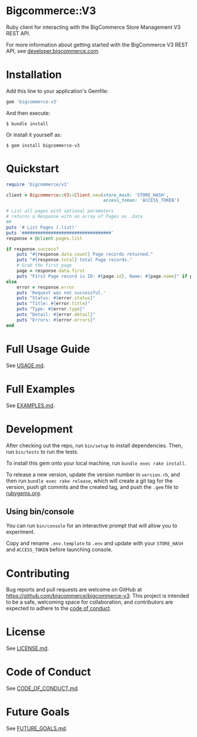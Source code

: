 # Bigcommerce::V3

Ruby client for interacting with the BigCommerce Store Management V3 REST API.

For more information about getting started with the BigCommerce V3 REST API, see [developer.bigcommerce.com](https://developer.bigcommerce.com/docs/97b76565d4269-big-commerce-ap-is-quick-start#rest-api).

# Installation

Add this line to your application's Gemfile:

```ruby
gem 'bigcommerce-v3'
```

And then execute:
```
$ bundle install
```

Or install it yourself as:
```
$ gem install bigcommerce-v3
```

# Quickstart
```ruby
require 'bigcommerce/v3'

client = Bigcommerce::V3::Client.new(store_hash: 'STORE_HASH', 
                                     access_token: 'ACCESS_TOKEN')

# List all pages with optional parameters
# returns a Response with an array of Pages as .data
##
puts '# List Pages (.list)'
puts '##################################'
response = @client.pages.list

if response.success?
    puts "#{response.data.count} Page records returned."
    puts "#{response.total} total Page records."
    # Grab the first page
    page = response.data.first
    puts "First Page record is ID: #{page.id}, Name: #{page.name}" if page
else
    error = response.error
    puts 'Request was not successful.'
    puts "Status: #{error.status}"
    puts "Title: #{error.title}"
    puts "Type: #{error.type}"
    puts "Detail: #{error.detail}"
    puts "Errors: #{error.errors}"
end
```

# Full Usage Guide
See [USAGE.md](docs/USAGE.md).

# Full Examples
See [EXAMPLES.md](examples/EXAMPLES.md).

# Development
After checking out the repo, run `bin/setup` to install dependencies. Then, run `bin/tests` to run the tests.

To install this gem onto your local machine, run `bundle exec rake install`. 

To release a new version, update the version number in `version.rb`, and then run `bundle exec rake release`, which will create a git tag for the version, push git commits and the created tag, and push the `.gem` file to [rubygems.org](https://rubygems.org).

## Using bin/console
You can run `bin/console` for an interactive prompt that will allow you to experiment.

Copy and rename `.env.template` to `.env` and update with your `STORE_HASH` and `ACCESS_TOKEN` before launching console.

# Contributing
Bug reports and pull requests are welcome on GitHub at https://github.com/bigcommerce/bigcommerce-v3. This project is intended to be a safe, welcoming space for collaboration, and contributors are expected to adhere to the [code of conduct](CODE_OF_CONDUCT.md).

# License
See [LICENSE.md](LICENSE.md).

# Code of Conduct
See [CODE_OF_CONDUCT.md](CODE_OF_CONDUCT.md).

# Future Goals
See [FUTURE_GOALS.md](./docs/FUTURE_GOALS.md).
